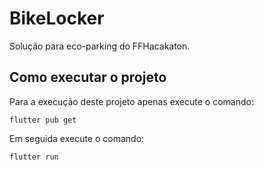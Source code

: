 # BikeLocker

Solução para eco-parking do FFHacakaton.

## Como executar o projeto

Para a execução deste projeto apenas execute o comando:

```
flutter pub get
```

Em seguida execute o comando:

```
flutter run 
```
